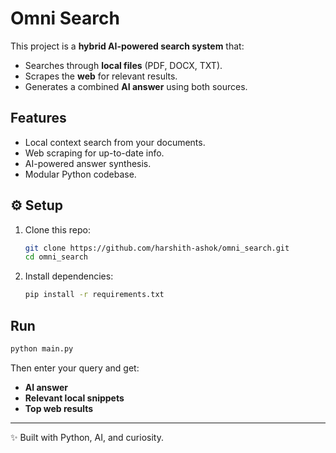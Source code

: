 # Omni Search

This project is a **hybrid AI-powered search system** that:

- Searches through **local files** (PDF, DOCX, TXT).
- Scrapes the **web** for relevant results.
- Generates a combined **AI answer** using both sources.

## Features

- Local context search from your documents.
- Web scraping for up-to-date info.
- AI-powered answer synthesis.
- Modular Python codebase.

## ⚙️ Setup

1. Clone this repo:

   ```bash
   git clone https://github.com/harshith-ashok/omni_search.git
   cd omni_search
   ```

2. Install dependencies:

   ```bash
   pip install -r requirements.txt
   ```

## Run

```bash
python main.py
```

Then enter your query and get:

- **AI answer**
- **Relevant local snippets**
- **Top web results**

---

✨ Built with Python, AI, and curiosity.
